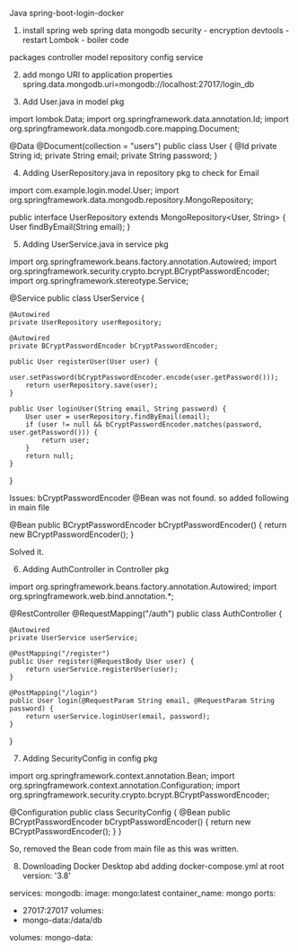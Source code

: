 Java spring-boot-login-docker

1. install
spring web
spring data mongodb
security - encryption
devtools - restart
Lombok - boiler code 

packages
controller
model
repository
config
service

2. add mongo URI to application properties
spring.data.mongodb.uri=mongodb://localhost:27017/login_db

3. Add User.java in model pkg

import lombok.Data;
import org.springframework.data.annotation.Id;
import org.springframework.data.mongodb.core.mapping.Document;

@Data
@Document(collection = "users")
public class User {
    @Id
    private String id;
    private String email;
    private String password;
}

4. Adding UserRepository.java in repository pkg to check for Email

import com.example.login.model.User;
import org.springframework.data.mongodb.repository.MongoRepository;

public interface UserRepository extends MongoRepository<User, String> {
User findByEmail(String email);
}

5. Adding UserService.java in service pkg

import org.springframework.beans.factory.annotation.Autowired;
import org.springframework.security.crypto.bcrypt.BCryptPasswordEncoder;
import org.springframework.stereotype.Service;

@Service
public class UserService {

    @Autowired
    private UserRepository userRepository;

    @Autowired
    private BCryptPasswordEncoder bCryptPasswordEncoder;

    public User registerUser(User user) {
        user.setPassword(bCryptPasswordEncoder.encode(user.getPassword()));
        return userRepository.save(user);
    }

    public User loginUser(String email, String password) {
        User user = userRepository.findByEmail(email);
        if (user != null && bCryptPasswordEncoder.matches(password, user.getPassword())) {
            return user;
        }
        return null;
    }
}

Issues: bCryptPasswordEncoder @Bean was not found. so added following in main file

@Bean
public BCryptPasswordEncoder bCryptPasswordEncoder() {
return new BCryptPasswordEncoder();
}

Solved it.

6. Adding AuthController in Controller pkg

import org.springframework.beans.factory.annotation.Autowired;
import org.springframework.web.bind.annotation.*;

@RestController
@RequestMapping("/auth")
public class AuthController {

    @Autowired
    private UserService userService;

    @PostMapping("/register")
    public User register(@RequestBody User user) {
        return userService.registerUser(user);
    }

    @PostMapping("/login")
    public User login(@RequestParam String email, @RequestParam String password) {
        return userService.loginUser(email, password);
    }
}

7. Adding SecurityConfig in config pkg

import org.springframework.context.annotation.Bean;
import org.springframework.context.annotation.Configuration;
import org.springframework.security.crypto.bcrypt.BCryptPasswordEncoder;

@Configuration
public class SecurityConfig {
@Bean
public BCryptPasswordEncoder bCryptPasswordEncoder() {
return new BCryptPasswordEncoder();
}
}

So, removed the Bean code from main file as this was written.

8. Downloading Docker Desktop abd adding docker-compose.yml at root
version: '3.8'

services:
mongodb:
image: mongo:latest
container_name: mongo
ports:
- 27017:27017
volumes:
- mongo-data:/data/db

volumes:
mongo-data:



